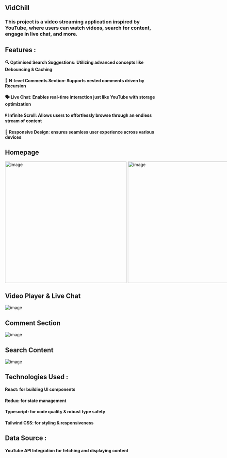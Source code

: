 
## VidChill
### This project is a video streaming application inspired by YouTube, where users can watch videos, search for content, engage in live chat, and more.

## Features : 
#### :mag: Optimised Search Suggestions: Utilizing advanced concepts like Debouncing & Caching
#### 💬 N-level Comments Section: Supports nested comments driven by Recursion
#### 🗣️ Live Chat: Enables real-time interaction just like YouTube with storage optimization
#### :arrow_double_down: Infinite Scroll: Allows users to effortlessly browse through an endless stream of content
#### 📱 Responsive Design: ensures seamless user experience across various devices

## Homepage
<div style="display: flex; justify-content: space-between; gap:5px">
  <img width="400" alt="image" src="https://github.com/logic-found/VidChill/assets/93260606/2f681948-6096-4a1b-ad43-7af7ea94e514">
  <img width="400" alt="image" src="https://github.com/logic-found/VidChill/assets/93260606/0d222a7a-c245-43b5-8f53-317d8b792f9e">
</div>


## Video Player & Live Chat

![image](https://github.com/logic-found/VidChill/assets/93260606/25854e84-e2b8-49ce-adc0-17a5c532f911)

## Comment Section
![image](https://github.com/logic-found/VidChill/assets/93260606/1d23a910-dc84-493a-aa4e-0e4935740960)

## Search Content
![image](https://github.com/logic-found/VidChill/assets/93260606/b0915a90-342b-4218-9356-d19aba260250)


## Technologies Used : 
#### React: for building UI components
#### Redux: for state management
#### Typescript: for code quality & robust type safety
#### Tailwind CSS: for styling & responsiveness

## Data Source :
#### YouTube API Integration for fetching and displaying content

